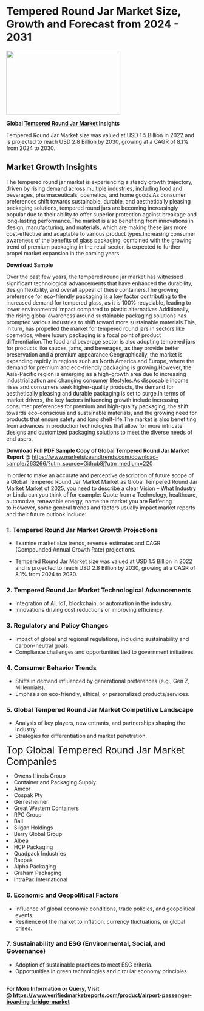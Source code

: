 <H1>Tempered Round Jar Market Size, Growth and Forecast from 2024 - 2031</H1><img class="aligncenter size-medium wp-image-584254" src="https://thirdeyenews.in/wp-content/uploads/2024/09/Global-Market-Research-300x168.jpeg" alt="" width="300" height="168" /><p><strong>Global&nbsp;<a href="https://www.marketsizeandtrends.com/download-sample/263266/?utm_source=Github8j?utm_medium=220">Tempered Round Jar Market</a> Insights</strong></p><p>Tempered Round Jar Market size was valued at USD 1.5 Billion in 2022 and is projected to reach USD 2.8 Billion by 2030, growing at a CAGR of 8.1% from 2024 to 2030.</p><p><h2>Market Growth Insights</h2> <p>The tempered round jar market is experiencing a steady growth trajectory, driven by rising demand across multiple industries, including food and beverages, pharmaceuticals, cosmetics, and home goods.As consumer preferences shift towards sustainable, durable, and aesthetically pleasing packaging solutions, tempered round jars are becoming increasingly popular due to their ability to offer superior protection against breakage and long-lasting performance.The market is also benefiting from innovations in design, manufacturing, and materials, which are making these jars more cost-effective and adaptable to various product types.Increasing consumer awareness of the benefits of glass packaging, combined with the growing trend of premium packaging in the retail sector, is expected to further propel market expansion in the coming years.</p> <p><strong>Download Sample</strong></p> <p>Over the past few years, the tempered round jar market has witnessed significant technological advancements that have enhanced the durability, design flexibility, and overall appeal of these containers.The growing preference for eco-friendly packaging is a key factor contributing to the increased demand for tempered glass, as it is 100% recyclable, leading to lower environmental impact compared to plastic alternatives.Additionally, the rising global awareness around sustainable packaging solutions has prompted various industries to shift toward more sustainable materials.This, in turn, has propelled the market for tempered round jars in sectors like cosmetics, where luxury packaging is a focal point of product differentiation.The food and beverage sector is also adopting tempered jars for products like sauces, jams, and beverages, as they provide better preservation and a premium appearance.Geographically, the market is expanding rapidly in regions such as North America and Europe, where the demand for premium and eco-friendly packaging is growing.However, the Asia-Pacific region is emerging as a high-growth area due to increasing industrialization and changing consumer lifestyles.As disposable income rises and consumers seek higher-quality products, the demand for aesthetically pleasing and durable packaging is set to surge.In terms of market drivers, the key factors influencing growth include increasing consumer preferences for premium and high-quality packaging, the shift towards eco-conscious and sustainable materials, and the growing need for products that ensure safety and long shelf-life.The market is also benefiting from advances in production technologies that allow for more intricate designs and customized packaging solutions to meet the diverse needs of end users.<p><span class=""><strong>Download Full PDF Sample Copy of Global Tempered Round Jar Market Report</strong> @ <a href="https://www.marketsizeandtrends.com/download-sample/263266/?utm_source=Github8j?utm_medium=220" target="_blank">https://www.marketsizeandtrends.com/download-sample/263266/?utm_source=Github8j?utm_medium=220</a></span></p><p>In order to make an accurate and perceptive description of future scope of a Global&nbsp;Tempered Round Jar Market Market as Global&nbsp;Tempered Round Jar Market Market of 2025, you need to describe a clear Vision &ndash; What Industry or Linda can you think of for example: Quote from a Technology, healthcare, automotive, renewable energy, name the market you are Reffering to.However, some general trends and factors usually impact market reports and their future outlook include:</p><h3>1.&nbsp;<strong>Tempered Round Jar Market Growth Projections</strong></h3><ul><li>Examine market size trends, revenue estimates and CAGR (Compounded Annual Growth Rate) projections.</li><li><p>Tempered Round Jar Market size was valued at USD 1.5 Billion in 2022 and is projected to reach USD 2.8 Billion by 2030, growing at a CAGR of 8.1% from 2024 to 2030.</p></li></ul><h3>2.&nbsp;<strong>Tempered Round Jar Market Technological Advancements</strong></h3><ul><li>Integration of AI, IoT, blockchain, or automation in the industry.</li><li>Innovations driving cost reductions or improving efficiency.</li></ul><h3>3.&nbsp;<strong>Regulatory and Policy Changes</strong></h3><ul><li>Impact of global and regional regulations, including sustainability and carbon-neutral goals.</li><li>Compliance challenges and opportunities tied to government initiatives.</li></ul><h3>4.&nbsp;<strong>Consumer Behavior Trends</strong></h3><ul><li>Shifts in demand influenced by generational preferences (e.g., Gen Z, Millennials).</li><li>Emphasis on eco-friendly, ethical, or personalized products/services.</li></ul><h3>5.&nbsp;<strong>Global Tempered Round Jar Market Competitive Landscape</strong></h3><ul><li>Analysis of key players, new entrants, and partnerships shaping the industry.</li><li>Strategies for differentiation and market penetration.</li></ul><p data-pm-slice="1 1 []"><span style="color: inherit; font-family: inherit; font-size: 25px;">Top Global Tempered Round Jar Market Companies</span></p><div class="" data-test-id=""><p><li>Owens Illinois Group</li><li> Container and Packaging Supply</li><li> Amcor</li><li> Cospak Pty</li><li> Gerresheimer</li><li> Great Western Containers</li><li> RPC Group</li><li> Ball</li><li> Silgan Holdings</li><li> Berry Global Group</li><li> Albea</li><li> HCP Packaging</li><li> Quadpack Industries</li><li> Raepak</li><li> Alpha Packaging</li><li> Graham Packaging</li><li> IntraPac International</li></p></div><h3>6.&nbsp;<strong>Economic and Geopolitical Factors</strong></h3><ul><li>Influence of global economic conditions, trade policies, and geopolitical events.</li><li>Resilience of the market to inflation, currency fluctuations, or global crises.</li></ul><h3>7.&nbsp;<strong>Sustainability and ESG (Environmental, Social, and Governance)</strong></h3><ul><li>Adoption of sustainable practices to meet ESG criteria.</li><li>Opportunities in green technologies and circular economy principles.</li></ul><h2><strong style="font-size: 14px;">For More Information or Query, Visit @&nbsp;</strong><a style="background-color: #ffffff; font-size: 14px;" href="https://www.marketsizeandtrends.com/report/tempered-round-jar-market/" target="_blank">https://www.verifiedmarketreports.com/product/airport-passenger-boarding-bridge-market</a></h2>